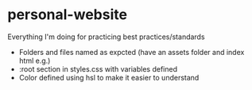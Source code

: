 # personal-website

Everything I'm doing for practicing best practices/standards
- Folders and files named as expcted (have an assets folder and index html e.g.)
- :root section in styles.css with variables defined
- Color defined using hsl to make it easier to understand